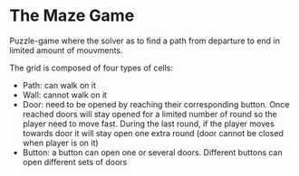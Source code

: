 # The Maze Game

Puzzle-game where the solver as to find a path from departure to end in limited amount of mouvments.

The grid is composed of four types of cells:
- Path: can walk on it
- Wall: cannot walk on it
- Door: need to be opened by reaching their corresponding button. Once reached doors will stay opened for a limited number of round so the player need to move fast. During the last round, if the player moves towards door it will stay open one extra round (door cannot be closed when player is on it)
- Button: a button can open one or several doors. Different buttons can open different sets of doors
